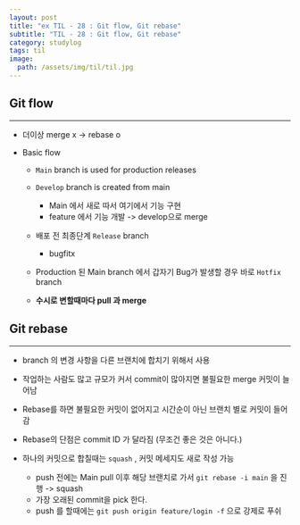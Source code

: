 ```yaml
---
layout: post
title: "ex TIL - 28 : Git flow, Git rebase"
subtitle: "TIL - 28 : Git flow, Git rebase"
category: studylog
tags: til
image:
  path: /assets/img/til/til.jpg
---
```


<!-- more -->

## Git flow

---

- 더이상 merge x -> rebase o

- Basic flow

  - `Main` branch is used for production releases

  - `Develop` branch is created from main
    - Main 에서 새로 따서 여기에서 기능 구현
    - feature 에서 기능 개발 -> develop으로 merge
  - 배포 전 최종단계 `Release` branch
    - bugfitx
  - Production 된 Main branch 에서 갑자기 Bug가 발생할 경우 바로 `Hotfix` branch
  - **수시로 변할때마다 pull 과 merge**

## Git rebase

---

- branch 의 변경 사항을 다른 브랜치에 합치기 위해서 사용

- 작업하는 사람도 많고 규모가 커서 commit이 많아지면 불필요한 merge 커밋이 늘어남

- Rebase를 하면 불필요한 커밋이 없어지고 시간순이 아닌 브랜치 별로 커밋이 들어감

- Rebase의 단점은 commit ID 가 달라짐 (무조건 좋은 것은 아니다.)

- 하나의 커밋으로 합칠때는 `squash` , 커밋 메세지도 새로 작성 가능
  - push 전에는 Main pull 이후 해당 브랜치로 가서 `git rebase -i main` 을 진행 -> squash
  - 가장 오래된 commit을 pick 한다.
  - push 를 할때에는 `git push origin feature/login -f` 으로 강제로 푸쉬
